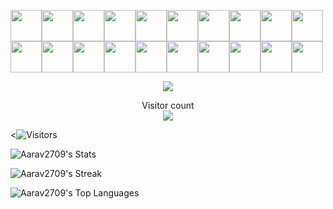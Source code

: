 <img src="https://cultofthepartyparrot.com/flags/hd/indiaparrot.gif" height="50" align="center"><img src="https://cultofthepartyparrot.com/flags/hd/indiaparrot.gif" height="50" align="center"><img src="https://cultofthepartyparrot.com/flags/hd/indiaparrot.gif" height="50" align="center"><img src="https://cultofthepartyparrot.com/flags/hd/indiaparrot.gif" height="50" align="center"><img src="https://cultofthepartyparrot.com/flags/hd/indiaparrot.gif" height="50" align="center"><img src="https://cultofthepartyparrot.com/flags/hd/indiaparrot.gif" height="50" align="center"><img src="https://cultofthepartyparrot.com/flags/hd/indiaparrot.gif" height="50" align="center"><img src="https://cultofthepartyparrot.com/flags/hd/indiaparrot.gif" height="50" align="center"><img src="https://cultofthepartyparrot.com/flags/hd/indiaparrot.gif" height="50" align="center"><img src="https://cultofthepartyparrot.com/flags/hd/indiaparrot.gif" height="50" align="center"><img src="https://cultofthepartyparrot.com/flags/hd/indiaparrot.gif" height="50" align="center"><img src="https://cultofthepartyparrot.com/flags/hd/indiaparrot.gif" height="50" align="center"><img src="https://cultofthepartyparrot.com/flags/hd/indiaparrot.gif" height="50" align="center"><img src="https://cultofthepartyparrot.com/flags/hd/indiaparrot.gif" height="50" align="center"><img src="https://cultofthepartyparrot.com/flags/hd/indiaparrot.gif" height="50" align="center"><img src="https://cultofthepartyparrot.com/flags/hd/indiaparrot.gif" height="50" align="center"><img src="https://cultofthepartyparrot.com/flags/hd/indiaparrot.gif" height="50" align="center"><img src="https://cultofthepartyparrot.com/flags/hd/indiaparrot.gif" height="50" align="center"><img src="https://cultofthepartyparrot.com/flags/hd/indiaparrot.gif" height="50" align="center"><img src="https://cultofthepartyparrot.com/flags/hd/indiaparrot.gif" height="50" align="center">

<p align="center">
  <img src="https://readme-typing-svg.demolab.com?font=Fira+Code&weight=900&pause=1000&color=F7F7F7&center=true&vCenter=true&width=435&lines=Namaste!;My+name+is+Aarav!;And+I'm+a+14Y+Old+Developer!"
</p>

<p align="center"> 
  Visitor count<br>
  <img src="https://profile-counter.glitch.me/Aarav2709/count.svg" />
</p>

<![Visitors](https://api.visitorbadge.io/api/visitors?path=https%3A%2F%2Fgithub.com%2FAarav2709%2FAarav2709%2Fedit%2Fv2%2FREADME.md&labelColor=%23000000&countColor=%23ffffff)

![Aarav2709's Stats](https://github-readme-stats.vercel.app/api?username=Aarav2709&theme=dark&show_icons=true&hide_border=true&count_private=true)

![Aarav2709's Streak](https://github-readme-streak-stats.herokuapp.com/?user=Aarav2709&theme=dark&hide_border=true)

![Aarav2709's Top Languages](https://github-readme-stats.vercel.app/api/top-langs/?username=Aarav2709&theme=dark&show_icons=true&hide_border=true&layout=compact)
